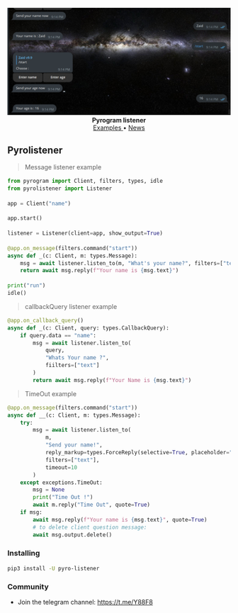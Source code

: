 <p align="center">
    <a href="https://github.com/x72x/pyro-listener/">
        <img src="https://raw.githubusercontent.com/x72x/pyro-listener/main/assest/Screenshot%202023-09-14%20212426.png" alt="pyro-listener" width="">
    </a>
    <br>
    <b>Pyrogram listener</b>
    <br>
    <a href="https://github.com/x72x/pyro-listener/tree/main/examples">
        Examples
    </a>
    •
    <a href="https://t.me/Y88F8">
        News
    </a>
</p>

## Pyrolistener

> Message listener example

``` python
from pyrogram import Client, filters, types, idle
from pyrolistener import Listener

app = Client("name")

app.start()

listener = Listener(client=app, show_output=True)

@app.on_message(filters.command("start"))
async def _(c: Client, m: types.Message):
    msg = await listener.listen_to(m, "What's your name?", filters=["text"])
    return await msg.reply(f"Your name is {msg.text}")

print("run")
idle()
```

> callbackQuery listener example
```python
@app.on_callback_query()
async def _(c: Client, query: types.CallbackQuery):
    if query.data == "name":
        msg = await listener.listen_to(
            query,
            "Whats Your name ?",
            fiilters=["text"]
        )
        return await msg.reply(f"Your Name is {msg.text}")
```

> TimeOut example
```python
@app.on_message(filters.command("start"))
async def __(c: Client, m: types.Message):
    try:
        msg = await listener.listen_to(
            m,
            "Send your name!",
            reply_markup=types.ForceReply(selective=True, placeholder="Your name"),
            filters=["text"],
            timeout=10
        )
    except exceptions.TimeOut:
        msg = None
        print("Time Out !")
        await m.reply("Time Out", quote=True)
    if msg:
        await msg.reply(f"Your name is {msg.text}", quote=True)
        # to delete client question message:
        await msg.output.delete()
```

### Installing

``` bash
pip3 install -U pyro-listener
```

### Community

- Join the telegram channel: https://t.me/Y88F8
